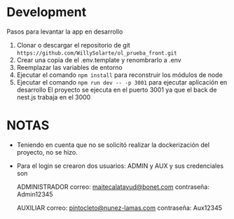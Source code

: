 

# Development
Pasos para levantar la app en desarrollo

1. Clonar o descargar el repositorio de git
 ``` https://github.com/WillySolarte/ol_prueba_front.git ```
2. Crear una copia de el .env.template y renombrarlo a .env
3. Reemplazar las variables de entorno
4. Ejecutar el comando ```npm install``` para reconstruir los módulos de node
5. Ejecutar el comando ```npm run dev -- -p 3001``` para ejecutar aplicación en desarrollo
El proyecto se ejecuta en el puerto 3001 ya que el back de nest.js trabaja en el 3000

# NOTAS

- Teniendo en cuenta que no se solicitó realizar la dockerización del proyecto, no se hizo.

- Para el login se crearon dos usuarios: ADMIN y AUX y sus credenciales son

  ADMINISTRADOR
  correo: maitecalatayud@bonet.com  contraseña: Admin12345

  AUXILIAR
  correo: pintocleto@nunez-lamas.com contraseña: Aux12345

